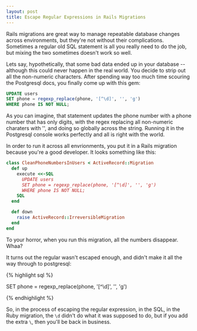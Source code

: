 ```yaml
---
layout: post
title: Escape Regular Expressions in Rails Migrations
---
```


Rails migrations are great way to manage repeatable database changes across environments, but they're not without their complications. Sometimes a regular old SQL statement is all you really need to do the job, but mixing the two sometimes doesn't work so well.

Lets say, hypothetically, that some bad data ended up in your database -- although this could never happen in the real world. You decide to strip out all the non-numeric characters. After spending way too much time scouring the Postgresql docs, you finally come up with this gem:

~~~sql
UPDATE users
SET phone = regexp_replace(phone, '[^\d]', '', 'g')
WHERE phone IS NOT NULL;
~~~

As you can imagine, that statement updates the phone number with a phone number that has only digits, with the regex replacing all non-numeric charaters with '', and doing so globally across the string. Running it in the Postgresql console works perfectly and all is right with the world.

In order to run it across all envrionments, you put it in a Rails migration because you're a good developer. It looks something like this:

~~~ruby
class CleanPhoneNumbersInUsers < ActiveRecord::Migration
  def up
    execute <<-SQL
      UPDATE users
      SET phone = regexp_replace(phone, '[^\d]', '', 'g')
      WHERE phone IS NOT NULL;
    SQL
  end

  def down
    raise ActiveRecord::IrreversibleMigration
  end
end
~~~

To your horror, when you run this migration, all the numbers disappear. Whaa?

It turns out the regular wasn't escaped enough, and didn't make it all the way through to postgresql:

{% highlight sql %}

SET phone = regexp_replace(phone, '[^\\d]', '', 'g')

{% endhighlight %}

So, in the process of escaping the regular expression, in the SQL, in the Ruby migration, the `\d` didn't do what it was supposed to do, but if you add the extra `\`, then you'll be back in business. 
